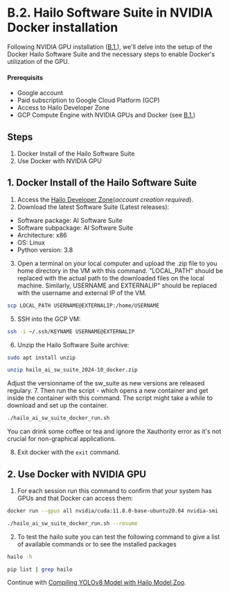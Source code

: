 # B.2. Hailo Software Suite in NVIDIA Docker installation

Following NVIDIA GPU installation ([B.1.](https://github.com/marcory-hub/hailo/blob/main/nvidia-docker-installation-in-gcp.md)), we'll delve into the setup of the Docker Hailo Software Suite and the necessary steps to enable Docker's utilization of the GPU.

#### Prerequisits 
- Google account
- Paid subscription to Google Cloud Platform (GCP)
- Access to Hailo Developer Zone
- GCP Compute Engine with NVIDIA GPUs and Docker (see [B.1.](https://github.com/marcory-hub/hailo/blob/main/nvidia-docker-installation-in-gcp.md))

## Steps
1. Docker Install of the Hailo Software Suite
2. Use Docker with NVIDIA GPU

## 1. Docker Install of the Hailo Software Suite
1. Access the [Hailo Developer Zone](https://hailo.ai/developer-zone/sw-downloads/)(_account creation required_).
2. Download the latest Software Suite (Latest releases):
- Software package: AI Software Suite
- Software subpackage: AI Software Suite
- Architecture: x86
- OS: Linux 
- Python version: 3.8
3. Open a terminal on your local computer and upload the .zip file to you home directory in the VM with this command. "LOCAL_PATH" should be replaced with the actual path to the downloaded files on the local machine. Similarly, USERNAME and EXTERNALIP" should be replaced with the username and external IP of the VM.
```sh
scp LOCAL_PATH USERNAME@EXTERNALIP:/home/USERNAME
```
5. SSH into the GCP VM:
```sh
ssh -i ~/.ssh/KEYNAME USERNAME@EXTERNALIP
```
6. Unzip the Hailo Software Suite archive:
```sh
sudo apt install unzip
```
```sh
unzip hailo_ai_sw_suite_2024-10_docker.zip
```
Adjust the versionname of the sw_suite as new versions are released regulary.
7. Then run the script - which opens a new container and get inside the container with this command. The script might take a while to download and set up the container.
```sh
./hailo_ai_sw_suite_docker_run.sh
```
You can drink some coffee or tea and ignore the Xauthority error as it's not crucial for non-graphical applications.

8. Exit docker with the `exit` command. 

## 2. Use Docker with NVIDIA GPU

1. For each session run this command to confirm that your system has GPUs and that Docker can access them:
```sh
docker run --gpus all nvidia/cuda:11.8.0-base-ubuntu20.04 nvidia-smi
```
```sh
./hailo_ai_sw_suite_docker_run.sh --resume
```
2. To test the hailo suite you can test the following command to give a list of available commands or to see the installed packages
```sh
hailo -h
```
```sh
pip list | grep hailo
```

Continue with [Compiling YOLOv8 Model with Hailo Model Zoo](https://github.com/marcory-hub/hailo/blob/main/compile-the-model-using-hailo-model-zoo.md).





